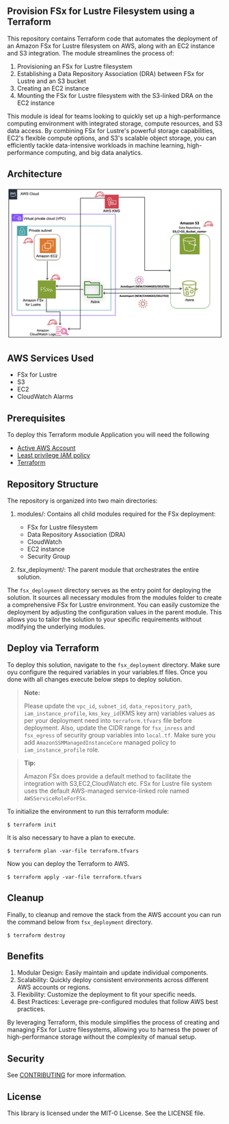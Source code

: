 ## Provision FSx for Lustre Filesystem using a Terraform

This repository contains Terraform code that automates the deployment of an Amazon FSx for Lustre filesystem on AWS, along with an EC2 instance and S3 integration. The module streamlines the process of:

1. Provisioning an FSx for Lustre filesystem
2. Establishing a Data Repository Association (DRA) between FSx for Lustre and an S3 bucket
3. Creating an EC2 instance
4. Mounting the FSx for Lustre filesystem with the S3-linked DRA on the EC2 instance

This module is ideal for teams looking to quickly set up a high-performance computing environment with integrated storage, compute resources, and S3 data access. By combining FSx for Lustre's powerful storage capabilities, EC2's flexible compute options, and S3's scalable object storage, you can efficiently tackle data-intensive workloads in machine learning, high-performance computing, and big data analytics.



## Architecture
![Architecture](architecture.png)

## AWS Services Used
- FSx for Lustre
- S3
- EC2
- CloudWatch Alarms
 
 ## Prerequisites
 To deploy this Terraform module  Application you will need the following
 - [Active AWS Account](https://aws.amazon.com/premiumsupport/knowledge-center/create-and-activate-aws-account/) 
 - [Least privilege IAM policy](https://aws.amazon.com/blogs/security/techniques-for-writing-least-privilege-iam-policies/)
 - [Terraform](https://developer.hashicorp.com/terraform/tutorials/aws-get-started/install-cli) 

## Repository Structure 
The repository is organized into two main directories:

1. modules/: Contains all child modules required for the FSx deployment:
    
    * FSx for Lustre filesystem
    * Data Repository Association (DRA)
    * CloudWatch
    * EC2 instance
    * Security Group

2. fsx_deployment/: The parent module that orchestrates the entire solution.

The `fsx_deployment` directory serves as the entry point for deploying the solution. It sources all necessary modules from the modules folder to create a comprehensive FSx for Lustre environment. You can easily customize the deployment by adjusting the configuration values in the parent module. This allows you to tailor the solution to your specific requirements without modifying the underlying modules.

## Deploy via Terraform
To deploy this solution, navigate to the `fsx_deployment` directory. Make sure oyu configure the required variables in your variables.tf files.
Once you done with all changes execute below steps to deploy solution.

>**Note:**
>
> Please update the `vpc_id`, `subnet_id`, `data_repository_path`, `iam_instance_profile`, `kms_key_id`(KMS key arn) variables values as per your deployment need into `terraform.tfvars` file before deployment. Also, update the CIDR range for `fsx_inress` and `fsx_egress` of security group variables into `local.tf`.
> Make sure you add `AmazonSSMManagedInstanceCore` managed policy to `iam_instance_profile` role.

>**Tip:**
>
>Amazon FSx does provide a default method to facilitate the integration with S3,EC2,CloudWatch etc. 
>FSx for Lustre file system uses the default AWS-managed service-linked role named `AWSServiceRoleForFSx`. 

To initialize the environment to run this terraform module:

```
$ terraform init
```

It is also necessary to have a plan to execute. 

```
$ terraform plan -var-file terraform.tfvars
```

Now you can deploy the Terraform to AWS.

```
$ terraform apply -var-file terraform.tfvars
```

## Cleanup
Finally, to cleanup and remove the stack from the AWS account you can run the command below from `fsx_deployment` directory. 


```
$ terraform destroy
```

## Benefits

1. Modular Design: Easily maintain and update individual components.
2. Scalability: Quickly deploy consistent environments across different AWS accounts or regions.
3. Flexibility: Customize the deployment to fit your specific needs.
4. Best Practices: Leverage pre-configured modules that follow AWS best practices.

By leveraging Terraform, this module simplifies the process of creating and managing FSx for Lustre filesystems, allowing you to harness the power of high-performance storage without the complexity of manual setup.

## Security

See [CONTRIBUTING](CONTRIBUTING.md#security-issue-notifications) for more information.

## License

This library is licensed under the MIT-0 License. See the LICENSE file.
